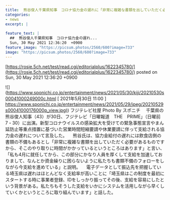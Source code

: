 ```yaml
---
title:  熊谷俊人千葉県知事　コロナ協力金の遅れに「非常に複雑な書類を出していただく必要があるものですから」  
categories:
- news
excerpt: |
  
feature_text: |
  ##  熊谷俊人千葉県知事　コロナ協力金の遅れ...
  Sun, 30 May 2021 12:36:20  +0900
feature_image: "https://picsum.photos/2560/600?image=733"
image: "https://picsum.photos/2560/600?image=733"
---
```


[https://rosie.5ch.net/test/read.cgi/editorialplus/1622345780/](https://rosie.5ch.net/test/read.cgi/editorialplus/1622345780/)
posted on Sun, 30 May 2021 12:36:20  +0900

<!--more-->

![](https://www.sponichi.co.jp/entertainment/news/2021/05/30/kiji/20210530s00041000249000c.html [ 2021年5月30日 11:00 ] [https://www.sponichi.co.jp/entertainment/news/2021/05/29/jpeg/20210529s00041000176000p_view.jpg)](https://www.sponichi.co.jp/entertainment/news/2021/05/29/jpeg/20210529s00041000176000p_view.jpg)) フジテレビ社屋 Photo By スポニチ 　千葉県の熊谷俊人知事（43）が30日、フジテレビ「日曜報道　THE　PRIME」（日曜前7・30）に出演。新型コロナウイルスの感染拡大を受けての緊急事態宣言やまん延防止等重点措置に基づいた営業時間短縮要請や休業要請に伴って支給される協力金の遅れについて言及した。 　熊谷氏は、協力金給付の遅れには飲食店側の書類の不備もあるとし「非常に複雑な書類を出していただく必要があるものですから、そこのやり取りに時間がかかっているというところはあります」と言い、「私も4月に就任してから、この部分にかなり人員を厚くして支給を加速しておりまして、なんとか資金繰りに困らないように私たちも書類不備のフォローをしながら今支給を進めている」と説明。 　電子データとして振込先を把握している埼玉県は遅れはほとんどなく支給率が高いことに「埼玉県はこの制度を最初にスタートする時に事業者登録、IDをしっかり振ってその後、支給を容易にしたという背景がある。私たちもそうした支給をいかにシステムを活用しながら早くしていくかというところに取り組んでいます」と話した。

